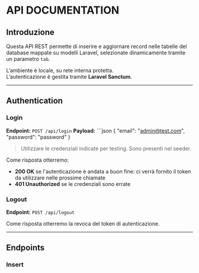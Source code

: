 # API DOCUMENTATION

## Introduzione

Questa API REST permette di inserire e aggiornare record nelle tabelle del database mappate su modelli Laravel, selezionate dinamicamente tramite un parametro `tab`.

L’ambiente è locale, su rete interna protetta.  
L’autenticazione è gestita tramite **Laravel Sanctum**.

---

## Authentication

### Login
**Endpoint:** `POST /api/login`
**Payload:** ```json
{
  "email": "admin@test.com",
  "password": "password"
}
> Utilizzare le credenziali indicate per testing. Sono presenti nel seeder.

Come risposta otterremo:
- **200 OK** se l'autenticazione è andata a buon fine: ci verrà fornito il token da utilizzare nelle prossime chiamate
- **401 Unauthorized** se le credenziali sono errate


### Logout
**Endpoint:** `POST /api/logout`

Come risposta otterremo la revoca del token di autenticazione.

---

## Endpoints

### Insert